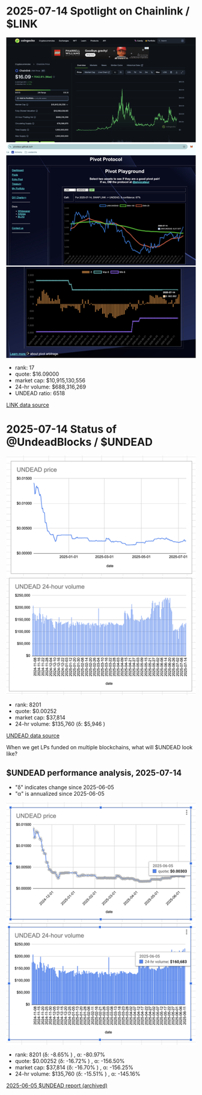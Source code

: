 # 2025-07-14 Spotlight on Chainlink / $LINK 

![Coingecko chart for LINK](imgs/01a-link.png) 
![LINK / UNDEAD ratio](imgs/01b-ratio.png) 
![LINK / UNDEAD ratio δ](imgs/01c-delta.png) 


* rank: 17 
* quote: $16.09000 
* market cap: $10,915,130,556 
* 24-hr volume: $688,316,269 
* UNDEAD ratio: 6518 

[LINK data source](https://www.coingecko.com/en/coins/chainlink) 

# 2025-07-14 Status of @UndeadBlocks / $UNDEAD 

![$UNDEAD rank](imgs/02a-rank.png) 
![$UNDEAD quote](imgs/02b-quote.png) 
![$UNDEAD market captalization](imgs/02c-cap.png) 
![$UNDEAD 24-hour volume](imgs/02d-vol.png) 

* rank: 8201 
* quote: $0.00252 
* market cap: $37,814 
* 24-hr volume: $135,760 (δ: $5,946 ) 


[UNDEAD data source](https://www.coingecko.com/en/coins/undead-blocks) 



When we get LPs funded on multiple blockchains, what will $UNDEAD look like? 

## $UNDEAD performance analysis, 2025-07-14 

* "δ" indicates change since 2025-06-05 
* "α" is annualized since 2025-06-05 

![$UNDEAD rank](/blog/snapshot/imgs/01a-rank.png) 
![$UNDEAD quote](/blog/snapshot/imgs/01b-quote.png) 
![$UNDEAD market captalization](/blog/snapshot/imgs/01c-cap.png) 
![$UNDEAD 24-hour volume](/blog/snapshot/imgs/01d-vol.png) 

* rank: 8201 (δ: -8.65% ) , α: -80.97% 
* quote: $0.00252 (δ: -16.72% ) , α: -156.50% 
* market cap: $37,814 (δ: -16.70% ) , α: -156.25% 
* 24-hr volume: $135,760 (δ: -15.51% ) , α: -145.16% 

[2025-06-05 $UNDEAD report (archived)](https://github.com/pivoteur/biz/tree/main/blog/snapshot) 
